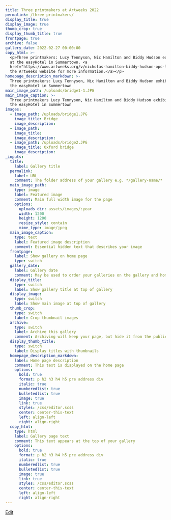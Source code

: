```yaml
---
title: Three printmakers at Artweeks 2022
permalink: /three-printmakers/
display_title: true
display_image: true
thumb_crop: true
display_thumb_title: true
frontpage: true
archive: false
gallery_date: 2022-02-27 00:00:00
copy_html: >-
  <p>Three printmakers: Lucy Tennyson, Nic Hamilton and Biddy Hudson exhibiting
  at the easyHotel in Summertown. <a
  href="https://www.artweeks.org/v/nicholas-hamilton-biddy-hudson-opc-lucy-tennyson-opc">Visit
  the Artweeks website for more information.</a></p>
homepage_description_markdown: >-
  Three printmakers: Lucy Tennyson, Nic Hamilton and Biddy Hudson exhibiting at
  the easyHotel in Summertown
main_image_path: /uploads/bridge1-1.JPG
main_image_caption: >-
  Three printmakers Lucy Tennyson, Nic Hamilton and Biddy Hudson exhibiting at
  the easyHotel in Summertown
images:
  - image_path: /uploads/bridge1.JPG
    image_title: Bridge
    image_description:
  - image_path:
    image_title:
    image_description:
  - image_path: /uploads/bridge2.JPG
    image_title: Oxford bridge
    image_description:
_inputs:
  title:
    label: Gallery title
  permalink:
    label: URL
    comment: The folder address of your gallery e.g. */gallery-name/*
  main_image_path:
    type: image
    label: Featured image
    comment: Main full width image for the page
    options:
      uploads_dir: assets/images/:year
      width: 1200
      height: 1200
      resize_style: contain
      mime_type: image/jpeg
  main_image_caption:
    type: text
    label: Featured image description
    comment: Essential hidden text that describes your image
  frontpage:
    label: Show gallery on home page
    type: switch
  gallery_date:
    label: Gallery date
    comment: May be used to order your galleries on the gallery and home pages
  display_title:
    type: switch
    label: Show gallery title at top of gallery
  display_image:
    type: switch
    label: Show main image at top of gallery
  thumb_crop:
    type: switch
    label: Crop thumbnail images
  archive:
    type: switch
    label: Archive this gallery
    comment: Archiving will keep your page, but hide it from the public
  display_thumb_title:
    type: switch
    label: Display titles with thumbnails
  homepage_description_markdown:
    label: Home page description
    comment: This text is displayed on the home page
    options:
      bold: true
      format: p h2 h3 h4 h5 pre address div
      italic: true
      numberedlist: true
      bulletedlist: true
      image: true
      link: true
      styles: /css/editor.scss
      center: center-this-text
      left: align-left
      right: align-right
  copy_html:
    type: html
    label: Gallery page text
    comment: This text appears at the top of your gallery
    options:
      bold: true
      format: p h2 h3 h4 h5 pre address div
      italic: true
      numberedlist: true
      bulletedlist: true
      image: true
      link: true
      styles: /css/editor.scss
      center: center-this-text
      left: align-left
      right: align-right
---
```


<a href="cloudcannon:collections/{{ page.relative_path }}" class="editor-link">Edit</a>
